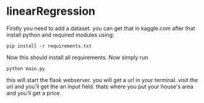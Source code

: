 # linearRegression

Firstly you need to add a dataset. you can get that in kaggle.com
after that install python and required modules using:
```
pip install -r requirements.txt
```

Now this should install all requirements.
Now simply run 
```
python main.py
```
this will start the flask webserver.
you will get a url in your terminal.
visit the url and you'll get the an input field.
thats where you put your house's area and you'll get a price.
